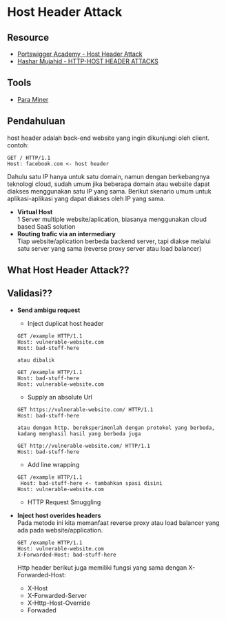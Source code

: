 # Host Header Attack

## Resource
- [Portswigger Academy - Host Header Attack](https://portswigger.net/web-security/host-header)
- [Hashar Mujahid - HTTP-HOST HEADER ATTACKS](https://infosecwriteups.com/http-host-header-attacks-55ca4b7786c)

## Tools
- [Para Miner](https://portswigger.net/bappstore/17d2949a985c4b7ca092728dba871943)

## Pendahuluan
host header adalah back-end website yang ingin dikunjungi oleh client. contoh:
```
GET / HTTP/1.1
Host: facebook.com <- host header
```
Dahulu satu IP hanya untuk satu domain, namun dengan berkebangnya teknologi cloud, sudah umum jika beberapa domain atau website dapat diakses menggunakan satu IP yang sama. Berikut skenario umum untuk aplikasi-aplikasi yang dapat diakses oleh IP yang sama.
  - __Virtual Host__<br>
    1 Server multiple website/aplication, biasanya menggunakan cloud based SaaS solution
  - __Routing trafic via an intermediary__<br>
    Tiap website/aplication berbeda backend server, tapi diakse melalui satu server yang sama (reverse proxy server atau load balancer)
    
## What Host Header Attack??

## Validasi??
- __Send ambigu request__
    - Inject duplicat host header
    ```
    GET /example HTTP/1.1
    Host: vulnerable-website.com
    Host: bad-stuff-here 
  
    atau dibalik
  
    GET /example HTTP/1.1
    Host: bad-stuff-here
    Host: vulnerable-website.com
    ```

    - Supply an absolute Url
    ```
    GET https://vulnerable-website.com/ HTTP/1.1
    Host: bad-stuff-here
    
    atau dengan http. bereksperimenlah dengan protokol yang berbeda, kadang menghasil hasil yang berbeda juga
    
    GET http://vulnerable-website.com/ HTTP/1.1
    Host: bad-stuff-here
    ```

    - Add line wrapping
    ```
    GET /example HTTP/1.1
     Host: bad-stuff-here <- tambahkan spasi disini
    Host: vulnerable-website.com
    ```

    - HTTP Request Smuggling
    
- __Inject host overides headers__<br>
Pada metode ini kita memanfaat reverse proxy atau load balancer yang ada pada website/application.
  ```
  GET /example HTTP/1.1
  Host: vulnerable-website.com
  X-Forwarded-Host: bad-stuff-here 
  ```
  Http header berikut juga memiliki fungsi yang sama dengan X-Forwarded-Host:<br>
    - X-Host
    - X-Forwarded-Server
    - X-Http-Host-Override
    - Forwaded
  
  


